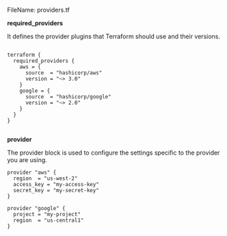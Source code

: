 
FileName: providers.tf

**required_providers**

It defines the provider plugins that Terraform should use and their versions.

```

terraform {
  required_providers {
    aws = {
      source  = "hashicorp/aws"
      version = "~> 3.0"
    }
    google = {
      source  = "hashicorp/google"
      version = "~> 2.0"
    }
  }
}


```


**provider**

The provider block is used to configure the settings specific to the provider you are using.

```
provider "aws" {
  region  = "us-west-2"
  access_key = "my-access-key"
  secret_key = "my-secret-key"
}

provider "google" {
  project = "my-project"
  region  = "us-central1"
}

```